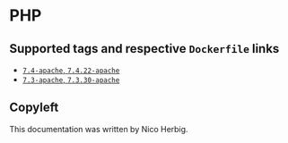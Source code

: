 # PHP

## Supported tags and respective `Dockerfile` links

 * [`7.4-apache`, `7.4.22-apache`](https://github.com/nicoherbigio/docker-php/blob/master/7.4/debian/apache/default/Dockerfile)
 * [`7.3-apache`, `7.3.30-apache`](https://github.com/nicoherbigio/docker-php/blob/master/7.3/debian/apache/default/Dockerfile)

## Copyleft

This documentation was written by Nico Herbig.
